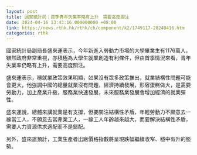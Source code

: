 ```yaml
---
layout: post
title: 國家統計局：首季青年失業率略有上升　需要高度關注
date: 2024-04-16 13:43:16.000000000 +08:00
link: https://news.rthk.hk/rthk/ch/component/k2/1749117-20240416.htm
categories: rthk
---
```


國家統計局副局長盛來運表示，今年新進入勞動力市場的大學畢業生有1176萬人，雖然政府非常重視，亦積極為大學生就業創造有利條件，但由首季情況來看，青年失業率仍略有上升，需要高度關注。

盛來運表示，穩就業政策效果明顯，如果沒有眾多政策推出，就業結構性問題可能會更大，他強調中國的總量就業沒有問題，經濟持續發展，形容蛋糕做大，是需要勞動力，加上產業升級，服務業快速發展，未來服務業發展會增加經濟的就業彈性。

盛來運說，總體來講就業是有支撐，但要關注結構性矛盾，年輕勞動力不願意去一線當工人，不願意去當產業工人，一線工人年齡越來越大，而要解決結構性矛盾，需要人力資源供求適配而不是錯配。

另外，盛來運預計，工業生產者出廠價格指數將呈現跌幅繼續收窄、穩中有升的態勢。

